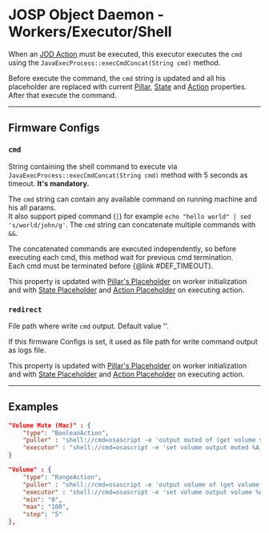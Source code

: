 # JOSP Object Daemon - Workers/Executor/Shell

When an [JOD Action](../../specs/pillars.md#actions) must be executed, this executor executes
the ```cmd``` using the `JavaExecProcess::execCmdConcat(String cmd)`
method.

Before execute the command, the ```cmd``` string is updated and all his placeholder
are replaced with current [Pillar](../../specs/workers_placeholders.md#pillar), [State](../../specs/workers_placeholders.md#state)
and [Action](../../specs/workers_placeholders.md#action) properties.<br/>
After that execute the command.

---

## Firmware Configs

### ```cmd```

String containing the shell command to execute via `JavaExecProcess::execCmdConcat(String cmd)`
method with 5 seconds as timeout. **It's mandatory.**

The ```cmd``` string can contain any available command on running machine and
his all params.<br/>
It also support piped command (```|```) for example ```echo "hello world" | sed 's/world/john/g'```.
The ```cmd``` string can concatenate multiple commands with ```&&```.

The concatenated commands are executed independently, so before executing each
cmd, this method wait for previous cmd termination.<br/>
Each cmd must be terminated before {@link #DEF_TIMEOUT}.

This property is updated with [Pillar's Placeholder](../../specs/workers_placeholders.md#pillar)
on worker initialization and with [State Placeholder](../../specs/workers_placeholders.md#state)
and [Action Placeholder](../../specs/workers_placeholders.md#state) on executing action.

### ```redirect```

File path where write ```cmd``` output. Default value ''.

If this firmware Configs is set, it used as file path for write command output
as logs file.

This property is updated with [Pillar's Placeholder](../../specs/workers_placeholders.md#pillar)
on worker initialization and with [State Placeholder](../../specs/workers_placeholders.md#state)
and [Action Placeholder](../../specs/workers_placeholders.md#state) on executing action.

---

## Examples

```json title="struct.jod: BoolenAction/Shell @ JOD PC Mac"
"Volume Mute (Mac)" : {
    "type": "BooleanAction",
    "puller" : "shell://cmd=osascript -e 'output muted of (get volume settings)';freq=1",
    "executor" : "shell://cmd=osascript -e 'set volume output muted %A_VAL_BOOL%'"
}
```

```json title="struct.jod: RangeAction/Shell @ JOD PC Mac"
"Volume" : {
    "type": "RangeAction",
    "puller" : "shell://cmd=osascript -e 'output volume of (get volume settings)';freq=1",
    "executor" : "shell://cmd=osascript -e 'set volume output volume %A_VAL%'",
    "min": "0",
    "max": "100",
    "step": "5"
},
```
